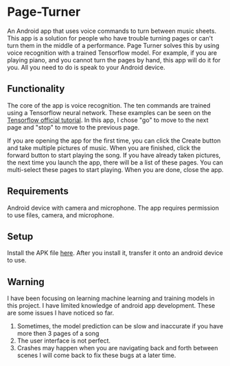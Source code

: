 # Page-Turner
An Android app that uses voice commands to turn between music sheets. This app is a solution for people who have trouble turning pages or can't turn them in the middle of a performance. Page Turner solves this by using voice recognition with a trained Tensorflow model. For example, if you are playing piano, and you cannot turn the pages by hand, this app will do it for you. All you need to do is speak to your Android device.
## Functionality
The core of the app is voice recognition. The ten commands are trained using a Tensorflow neural network. These examples can be seen on the 
[Tensorflow official tutorial](https://www.tensorflow.org/tutorials/sequences/audio_recognition). In this app, I chose "go" to move to the next page and "stop" to move to the previous page. 

If you are opening the app for the first time, you can click the Create button and take multiple pictures of music. When you are finished, click the forward button to start playing the song. If you have already taken pictures, the next time you launch the app, there will be a list of these pages. You can multi-select these pages to start playing. When you are done, close the app.
## Requirements
Android device with camera and microphone. The app requires permission to use files, camera, and microphone.
## Setup
Install the APK file [here](https://drive.google.com/open?id=1gBZF0fee0xSnS_Dg_H3VLV8iTpQhA-_Z).
After you install it, transfer it onto an android device to use. 
## Warning
I have been focusing on learning machine learning and training models in this project. I have limited knowledge of android app development. These are some issues I have noticed so far.
1. Sometimes, the model prediction can be slow and inaccurate if you have more then 3 pages of a song
2. The user interface is not perfect.
3. Crashes may happen when you are navigating back and forth between scenes
I will come back to fix these bugs at a later time.
